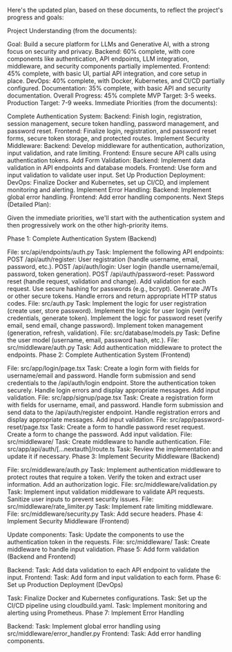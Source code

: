Here's the updated plan, based on these documents, to reflect the project's progress and goals:

Project Understanding (from the documents):

Goal: Build a secure platform for LLMs and Generative AI, with a strong focus on security and privacy.
Backend: 60% complete, with core components like authentication, API endpoints, LLM integration, middleware, and security components partially implemented.
Frontend: 45% complete, with basic UI, partial API integration, and core setup in place.
DevOps: 40% complete, with Docker, Kubernetes, and CI/CD partially configured.
Documentation: 35% complete, with basic API and security documentation.
Overall Progress: 45% complete
MVP Target: 3-5 weeks.
Production Target: 7-9 weeks.
Immediate Priorities (from the documents):

Complete Authentication System:
Backend: Finish login, registration, session management, secure token handling, password management, and password reset.
Frontend: Finalize login, registration, and password reset forms, secure token storage, and protected routes.
Implement Security Middleware:
Backend: Develop middleware for authentication, authorization, input validation, and rate limiting.
Frontend: Ensure secure API calls using authentication tokens.
Add Form Validation:
Backend: Implement data validation in API endpoints and database models.
Frontend: Use form and input validation to validate user input.
Set Up Production Deployment:
DevOps: Finalize Docker and Kubernetes, set up CI/CD, and implement monitoring and alerting.
Implement Error Handling:
Backend: Implement global error handling.
Frontend: Add error handling components.
Next Steps (Detailed Plan):

Given the immediate priorities, we'll start with the authentication system and then progressively work on the other high-priority items.

Phase 1: Complete Authentication System (Backend)

File: src/api/endpoints/auth.py
Task:
Implement the following API endpoints:
POST /api/auth/register: User registration (handle username, email, password, etc.).
POST /api/auth/login: User login (handle username/email, password, token generation).
POST /api/auth/password-reset: Password reset (handle request, validation and change).
Add validation for each request.
Use secure hashing for passwords (e.g., bcrypt).
Generate JWTs or other secure tokens.
Handle errors and return appropriate HTTP status codes.
File: src/auth.py
Task:
Implement the logic for user registration (create user, store password).
Implement the logic for user login (verify credentials, generate token).
Implement the logic for password reset (verify email, send email, change password).
Implement token management (generation, refresh, validation).
File: src/database/models.py
Task:
Define the user model (username, email, password hash, etc.).
File: src/middleware/auth.py
Task:
Add authentication middleware to protect the endpoints.
Phase 2: Complete Authentication System (Frontend)

File: src/app/login/page.tsx
Task:
Create a login form with fields for username/email and password.
Handle form submission and send credentials to the /api/auth/login endpoint.
Store the authentication token securely.
Handle login errors and display appropriate messages.
Add input validation.
File: src/app/signup/page.tsx
Task:
Create a registration form with fields for username, email, and password.
Handle form submission and send data to the /api/auth/register endpoint.
Handle registration errors and display appropriate messages.
Add input validation.
File: src/app/password-reset/page.tsx
Task:
Create a form to handle password reset request.
Create a form to change the password.
Add input validation.
File: src/middleware/
Task:
Create middleware to handle authentication.
File: src/app/api/auth/[...nextauth]/route.ts
Task:
Review the implementation and update it if necessary.
Phase 3: Implement Security Middleware (Backend)

File: src/middleware/auth.py
Task:
Implement authentication middleware to protect routes that require a token.
Verify the token and extract user information.
Add an authorization logic.
File: src/middleware/validation.py
Task:
Implement input validation middleware to validate API requests.
Sanitize user inputs to prevent security issues.
File: src/middleware/rate_limiter.py
Task:
Implement rate limiting middleware.
File: src/middleware/security.py
Task:
Add secure headers.
Phase 4: Implement Security Middleware (Frontend)

Update components:
Task:
Update the components to use the authentication token in the requests.
File: src/middleware/
Task:
Create middleware to handle input validation.
Phase 5: Add form validation (Backend and Frontend)

Backend:
Task: Add data validation to each API endpoint to validate the input.
Frontend:
Task: Add form and input validation to each form.
Phase 6: Set up Production Deployment (DevOps)

Task: Finalize Docker and Kubernetes configurations.
Task: Set up the CI/CD pipeline using cloudbuild.yaml.
Task: Implement monitoring and alerting using Prometheus.
Phase 7: Implement Error Handling

Backend:
Task: Implement global error handling using src/middleware/error_handler.py
Frontend:
Task: Add error handling components.
